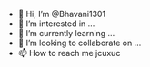 - 👋 Hi, I’m @Bhavani1301
- 👀 I’m interested in ...
- 🌱 I’m currently learning ...
- 💞️ I’m looking to collaborate on ...
- 📫 How to reach me jcuxuc

<!--
Bhavani1301/Bhavani1301 is a ✨ special ✨ repository because its `README.md` (this file) appears on your GitHub profile.
You can click the Preview link to take a look at your changes.
--->
